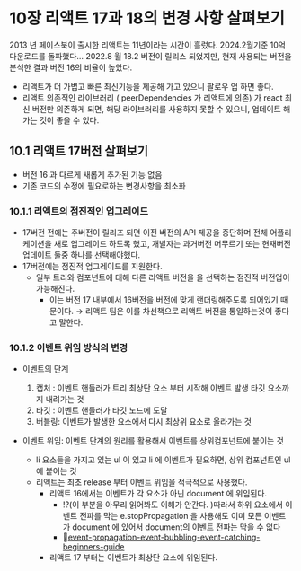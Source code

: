 # 10장 리액트 17과 18의 변경 사항 살펴보기

2013 년 페이스북이 출시한 리액트는 11년이라는 시간이 흘렀다. 2024.2월기준 10억 다운로드를 돌파했다… 2022.8 월 18.2 버전이 릴리스 되었지만, 현재 사용되는 버전을 분석한 결과 버전 16의 비율이 높았다.

- 리액트가 더 가볍고 빠른 최신기능을 제공해 가고 있으니 팔로우 업 하면 좋다.
- 리액트 의존적인 라이브러리 ( peerDependencies 가 리액트에 의존) 가 react 최신 버전만 의존하게 되면, 해당 라이브러리를 사용하지 못할 수 있으니, 업데이트 해가는 것이 좋을 수 있다.

## 10.1 리액트 17버전 살펴보기

- 버전 16 과 다르게 새롭게 추가된 기능 없음
- 기존 코드의 수정에 필요로하는 변경사항을 최소화

### 10.1.1 리액트의 점진적인 업그레이드

- 17버전 전에는 주버전이 릴리즈 되면 이전 버전의 API 제공을 중단하며 전체 어플리케이션을 새로 업그레이드 하도록 했고, 개발자는 과거버전 머무르기 또는 현재버전 업데이트 둘중 하나를 선택해야했다.
- 17버전에는 점진적 업그레이드를 지원한다.
  - 일부 트리와 컴포넌트에 대해 다른 리액트 버전을 을 선택하는 점진적 버전업이 가능해진다.
    - 이는 버전 17 내부에서 16버전을 버전에 맞게 랜더링해주도록 되어있기 때문이다.
  → 리액트 팀은 이를 차선책으로 리액트 버전을 통일하는것이 좋다고 말한다.

### 10.1.2 이벤트 위임 방식의 변경

- 이벤트의 단계

  1. 캡처 : 이벤트 핸들러가 트리 최상단 요소 부터 시작해 이벤트 발생 타깃 요소까지 내려가는 것
  2. 타깃 : 이벤트 핸들러가 타깃 노드에 도달
  3. 버블링: 이벤트가 발생한 요소에서 다시 최상위 요소로 올라가는 것

- 이벤트 위임: 이벤트 단계의 원리를 활용해서 이벤트를 상위컴포넌트에 붙이는 것
  - li 요소들을 가지고 있는 ul 이 있고 li 에 이벤트가 필요하면, 상위 컴포넌트인 ul 에 붙이는 것
  - 리액트는 최초 release 부터 이벤트 위임을 적극적으로 사용했다.
    - 리액트 16에서는 이벤트가 각 요소가 아닌 document 에 위임된다.
      - ⁉️(이 부분을 아무리 읽어봐도 이해가 안간다. )따라서 하위 요소에서 이벤트 전파를 막는 e.stopPropagation 을 사용해도 이미 모든 이벤트가 document 에 있어서 document의 이벤트 전파는 막을 수 없다
      - 🔗[event-propagation-event-bubbling-event-catching-beginners-guide](https://www.freecodecamp.org/news/event-propagation-event-bubbling-event-catching-beginners-guide/)
    - 리액트 17 부터는 이벤트가 최상단 요소에 위임된다.
